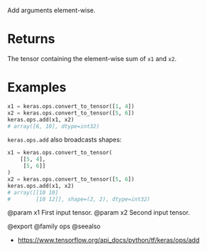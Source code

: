 Add arguments element-wise.

# Returns
The tensor containing the element-wise sum of `x1` and `x2`.

# Examples
```python
x1 = keras.ops.convert_to_tensor([1, 4])
x2 = keras.ops.convert_to_tensor([5, 6])
keras.ops.add(x1, x2)
# array([6, 10], dtype=int32)
```

`keras.ops.add` also broadcasts shapes:
```python
x1 = keras.ops.convert_to_tensor(
    [[5, 4],
     [5, 6]]
)
x2 = keras.ops.convert_to_tensor([5, 6])
keras.ops.add(x1, x2)
# array([[10 10]
#        [10 12]], shape=(2, 2), dtype=int32)
```

@param x1 First input tensor.
@param x2 Second input tensor.

@export
@family ops
@seealso
+ <https://www.tensorflow.org/api_docs/python/tf/keras/ops/add>
